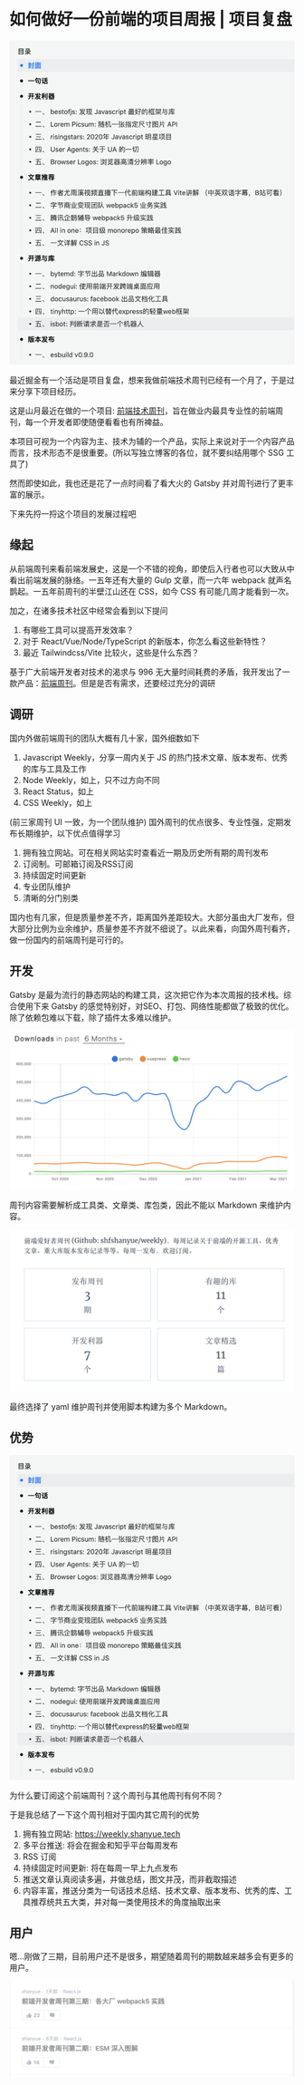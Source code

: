 # 如何做好一份前端的项目周报 | 项目复盘

![](./assets/weekly-mulu.png)

最近掘金有一个活动是项目复盘，想来我做前端技术周刊已经有一个月了，于是过来分享下项目经历。

这是山月最近在做的一个项目: [前端技术周刊](https://weekly.shanyue.tech/)，旨在做业内最具专业性的前端周刊，每一个开发者即使随便看看也有所裨益。

本项目可视为一个内容为主、技术为辅的一个产品，实际上来说对于一个内容产品而言，技术形态不是很重要。(所以写独立博客的各位，就不要纠结用哪个 SSG 工具了)

然而即使如此，我也还是花了一点时间看了看大火的 Gatsby 并对周刊进行了更丰富的展示。

下来先捋一捋这个项目的发展过程吧

## 缘起

从前端周刊来看前端发展史，这是一个不错的视角，即使后入行者也可以大致从中看出前端发展的脉络。一五年还有大量的 Gulp 文章，而一六年 webpack 就声名鹊起。一五年前周刊的半壁江山还在 CSS，如今 CSS 有可能几周才能看到一次。

加之，在诸多技术社区中经常会看到以下提问

1. 有哪些工具可以提高开发效率？
1. 对于 React/Vue/Node/TypeScript 的新版本，你怎么看这些新特性？
1. 最近 Tailwindcss/Vite 比较火，这些是什么东西？

基于广大前端开发者对技术的渴求与 996 无大量时间耗费的矛盾，我开发出了一款产品：[前端周刊](https://weekly.shanyue.tech)。但是是否有需求，还要经过充分的调研

## 调研

国内外做前端周刊的团队大概有几十家，国外细数如下

1. Javascript Weekly，分享一周内关于 JS 的热门技术文章、版本发布、优秀的库与工具及工作
1. Node Weekly，如上，只不过方向不同
1. React Status，如上
1. CSS Weekly，如上

(前三家周刊 UI 一致，为一个团队维护) 国外周刊的优点很多、专业性强，定期发布长期维护，以下优点值得学习

1. 拥有独立网站。可在相关网站实时查看近一期及历史所有期的周刊发布
1. 订阅制。可邮箱订阅及RSS订阅
1. 持续固定时间更新
1. 专业团队维护
1. 清晰的分门别类

国内也有几家，但是质量参差不齐，距离国外差距较大。大部分虽由大厂发布，但大部分比例为业余维护，质量参差不齐就不细说了。以此来看，向国外周刊看齐，做一份国内的前端周刊是可行的。

## 开发

Gatsby 是最为流行的静态网站的构建工具，这次把它作为本次周报的技术栈。综合使用下来 Gatsby 的感觉特别好，对SEO、打包、网络性能都做了极致的优化。除了依赖包难以下载，除了插件太多难以维护。

![](./assets/gatsby-vs.png)

周刊内容需要解析成工具类、文章类、库包类，因此不能以 Markdown 来维护内容。

![](./assets/weekly-leibie.png)

最终选择了 yaml 维护周刊并使用脚本构建为多个 Markdown。

## 优势

![](./assets/weekly-mulu.png)

为什么要订阅这个前端周刊？这个周刊与其他周刊有何不同？

于是我总结了一下这个周刊相对于国内其它周刊的优势

1. 拥有独立网站: <https://weekly.shanyue.tech>
1. 多平台推送: 将会在掘金和知乎平台每周发布
1. RSS 订阅
1. 持续固定时间更新: 将在每周一早上九点发布
1. 推送文章认真阅读多遍，并做总结，图文并茂，而非截取描述
1. 内容丰富，推送分类为一句话技术总结、技术文章、版本发布、优秀的库、工具推荐统共五大类，并对每一类使用技术的角度抽取出来


## 用户

嗯...刚做了三期，目前用户还不是很多，期望随着周刊的期数越来越多会有更多的用户。

![](./assets/weekly-juejin.png)
